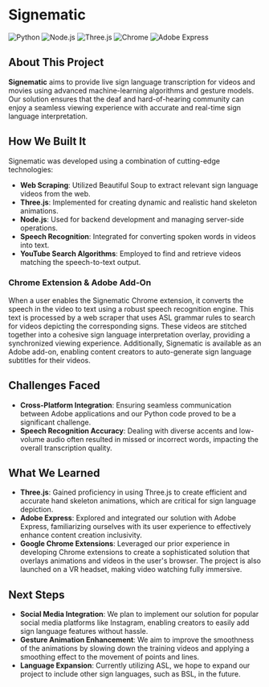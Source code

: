 # Signematic

![Python](https://img.shields.io/badge/Python-3.8%2B-blue)
![Node.js](https://img.shields.io/badge/Node.js-14%2B-green)
![Three.js](https://img.shields.io/badge/Three.js-0.126.0-lightgrey)
![Chrome](https://img.shields.io/badge/Chrome_Extension-v1.0-orange)
![Adobe Express](https://img.shields.io/badge/Adobe_Express-Integration-yellow)

## About This Project

**Signematic** aims to provide live sign language transcription for videos and movies using advanced machine-learning algorithms and gesture models. Our solution ensures that the deaf and hard-of-hearing community can enjoy a seamless viewing experience with accurate and real-time sign language interpretation.

## How We Built It

Signematic was developed using a combination of cutting-edge technologies:

- **Web Scraping**: Utilized Beautiful Soup to extract relevant sign language videos from the web.
- **Three.js**: Implemented for creating dynamic and realistic hand skeleton animations.
- **Node.js**: Used for backend development and managing server-side operations.
- **Speech Recognition**: Integrated for converting spoken words in videos into text.
- **YouTube Search Algorithms**: Employed to find and retrieve videos matching the speech-to-text output.

### Chrome Extension & Adobe Add-On

When a user enables the Signematic Chrome extension, it converts the speech in the video to text using a robust speech recognition engine. This text is processed by a web scraper that uses ASL grammar rules to search for videos depicting the corresponding signs. These videos are stitched together into a cohesive sign language interpretation overlay, providing a synchronized viewing experience. Additionally, Signematic is available as an Adobe add-on, enabling content creators to auto-generate sign language subtitles for their videos.

## Challenges Faced

- **Cross-Platform Integration**: Ensuring seamless communication between Adobe applications and our Python code proved to be a significant challenge.
- **Speech Recognition Accuracy**: Dealing with diverse accents and low-volume audio often resulted in missed or incorrect words, impacting the overall transcription quality.

## What We Learned

- **Three.js**: Gained proficiency in using Three.js to create efficient and accurate hand skeleton animations, which are critical for sign language depiction.
- **Adobe Express**: Explored and integrated our solution with Adobe Express, familiarizing ourselves with its user experience to effectively enhance content creation inclusivity.
- **Google Chrome Extensions**: Leveraged our prior experience in developing Chrome extensions to create a sophisticated solution that overlays animations and videos in the user's browser. The project is also launched on a VR headset, making video watching fully immersive.

## Next Steps

- **Social Media Integration**: We plan to implement our solution for popular social media platforms like Instagram, enabling creators to easily add sign language features without hassle.
- **Gesture Animation Enhancement**: We aim to improve the smoothness of the animations by slowing down the training videos and applying a smoothing effect to the movement of points and lines.
- **Language Expansion**: Currently utilizing ASL, we hope to expand our project to include other sign languages, such as BSL, in the future.
